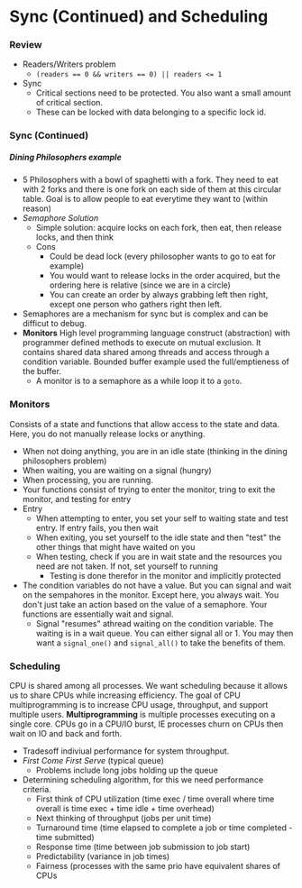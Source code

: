 # Sync (Continued) and Scheduling 

### Review
* Readers/Writers problem 
  * `(readers == 0 && writers == 0) || readers <= 1`
* Sync
  * Critical sections need to be protected. You also want a small amount of critical section. 
  * These can be locked with data belonging to a specific lock id. 

### Sync (Continued)

##### Dining Philosophers example
* 5 Philosophers with a bowl of spaghetti with a fork. They need to eat with 2 forks and there is one fork on each side of them at this circular table. Goal is to allow people to eat everytime they want to (within reason)
* _Semaphore Solution_
  * Simple solution: acquire locks on each fork, then eat, then release locks, and then think
  * Cons
    * Could be dead lock (every philosopher wants to go to eat for example)
    * You would want to release locks in the order acquired, but the ordering here is relative (since we are in a circle)
    * You can create an order by always grabbing left then right, except one person who gathers right then left. 
* Semaphores are a mechanism for sync but is complex and can be difficut to debug. 
* __Monitors__ High level programming language construct (abstraction) with programmer defined methods to execute on mutual exclusion. It contains shared data shared among threads and access through a condition variable. Bounded buffer example used the full/emptieness of the buffer. 
  * A monitor is to a semaphore as a while loop it to a `goto`. 

### Monitors
Consists of a state and functions that allow access to the state and data. Here, you do not manually release locks or anything. 
* When not doing anything, you are in an idle state (thinking in the dining philosophers problem)
* When waiting, you are waiting on a signal (hungry)
* When processing, you are running. 
* Your functions consist of trying to enter the monitor, tring to exit the monitor, and testing for entry
* Entry
  * When attempting to enter, you set your self to waiting state and test entry. If entry fails, you then wait
  * When exiting, you set yourself to the idle state and then "test" the other things that might have waited on you
  * When testing, check if you are in wait state and the resources you need are not taken. If not, set yourself to running
    * Testing is done therefor in the monitor and implicitly protected
* The condition variables do not have a value. But you can signal and wait on the sempahores in the monitor. Except here, you always wait. You don't just take an action based on the value of a semaphore. Your functions are essentially wait and signal.
  * Signal "resumes" athread waiting on the condition variable. The waiting is in a wait queue. You can either signal all or 1. You may then want a `signal_one()` and `signal_all()` to take the benefits of them. 

### Scheduling
CPU is shared among all processes. We want scheduling because it allows us to share CPUs while increasing efficiency. The goal of CPU multiprogramming is to increase CPU usage, throughput, and support multiple users. __Multiprogramming__ is multiple processes executing on a single core. CPUs go in a CPU/IO burst, IE processes churn on CPUs then wait on IO and back and forth. 
* Tradesoff indiviual performance for system throughput. 
* _First Come First Serve_ (typical queue)
  * Problems include long jobs holding up the queue
* Determining scheduling algorithm, for this we need performance criteria. 
  * First think of CPU utilization (time exec / time overall where time overall is time exec + time idle + time overhead)
  * Next thinking of throughput (jobs per unit time)
  * Turnaround time (time elapsed to complete a job or time completed - time submitted)
  * Response time (time between job submission to job start)
  * Predictability (variance in job times)
  * Fairness (processes with the same prio have equivalent shares of CPUs
